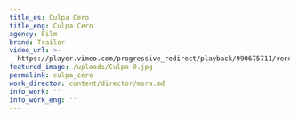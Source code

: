 ```yaml
---
title_es: Culpa Cero
title_eng: Culpa Cero
agency: Film
brand: Trailer
video_url: >-
  https://player.vimeo.com/progressive_redirect/playback/990675711/rendition/1080p/file.mp4?loc=external&signature=b309f769d574308697900f91ffb4236c28812dd7d6a11f066ccfa1c582763f39
featured_image: /uploads/Culpa 0.jpg
permalink: culpa_cero
work_director: content/director/mora.md
info_work: ''
info_work_eng: ''
---
```


